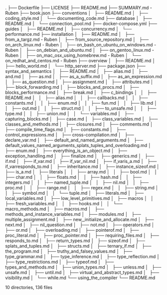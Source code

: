 .
├── Dockerfile
├── LICENSE
├── README.md
├── SUMMARY.md - Ruben
├── book.json
├── conventions
│   ├── README.md
│   ├── coding_style.md
│   └── documenting_code.md
├── database
│   ├── README.md
│   └── connection_pool.md
├── docker-compose.yml
├── guides
│   ├── README.md
│   ├── concurrency.md
│   └── performance.md
├── installation
│   ├── README.md
│   ├── from_a_targz.md - Ruben
│   ├── from_source_repository.md
│   ├── on_arch_linux.md - Ruben
│   ├── on_bash_on_ubuntu_on_windows.md - Ruben
│   ├── on_debian_and_ubuntu.md
│   ├── on_gentoo_linux.md - Ruben
│   ├── on_mac_osx_using_homebrew.md - Ruben
│   └── on_redhat_and_centos.md - Ruben
├── overview
│   ├── README.md
│   ├── hello_world.md
│   └── http_server.md
├── package.json
├── syntax_and_semantics
│   ├── README.md
│   ├── alias.md
│   ├── and.md
│   ├── as.md
│   ├── as_a_suffix.md
│   ├── as_an_expression.md
│   ├── as_question.md
│   ├── assignment.md
│   ├── attributes.md
│   ├── block_forwarding.md
│   ├── blocks_and_procs.md
│   ├── blocks_performance.md
│   ├── break.md
│   ├── c_bindings
│   │   ├── README.md
│   │   ├── alias.md
│   │   ├── callbacks.md
│   │   ├── constants.md
│   │   ├── enum.md
│   │   ├── fun.md
│   │   ├── lib.md
│   │   ├── out.md
│   │   ├── struct.md
│   │   ├── to_unsafe.md
│   │   ├── type.md
│   │   ├── union.md
│   │   └── variables.md
│   ├── capturing_blocks.md
│   ├── case.md
│   ├── class_variables.md
│   ├── classes_and_methods.md
│   ├── closures.md
│   ├── comments.md
│   ├── compile_time_flags.md
│   ├── constants.md
│   ├── control_expressions.md
│   ├── cross-compilation.md
│   ├── declare_var.md
│   ├── default_and_named_arguments.md
│   ├── default_values_named_arguments_splats_tuples_and_overloading.md
│   ├── enum.md
│   ├── everything_is_an_object.md
│   ├── exception_handling.md
│   ├── finalize.md
│   ├── generics.md
│   ├── if.md
│   ├── if_var.md
│   ├── if_var_nil.md
│   ├── if_varis_a.md
│   ├── if_varresponds_to.md
│   ├── inheritance.md
│   ├── instance_sizeof.md
│   ├── is_a.md
│   ├── literals
│   │   ├── array.md
│   │   ├── bool.md
│   │   ├── char.md
│   │   ├── floats.md
│   │   ├── hash.md
│   │   ├── integers.md
│   │   ├── named_tuple.md
│   │   ├── nil.md
│   │   ├── proc.md
│   │   ├── range.md
│   │   ├── regex.md
│   │   ├── string.md
│   │   ├── symbol.md
│   │   └── tuple.md
│   ├── literals.md
│   ├── local_variables.md
│   ├── low_level_primitives.md
│   ├── macros
│   │   ├── fresh_variables.md
│   │   ├── hooks.md
│   │   └── macro_methods.md
│   ├── macros.md
│   ├── methods_and_instance_variables.md
│   ├── modules.md
│   ├── multiple_assignment.md
│   ├── new,_initialize_and_allocate.md
│   ├── next.md
│   ├── nil_question.md
│   ├── not.md
│   ├── operators.md
│   ├── or.md
│   ├── overloading.md
│   ├── pointerof.md
│   ├── proc_literal.md
│   ├── proc_pointer.md
│   ├── requiring_files.md
│   ├── responds_to.md
│   ├── return_types.md
│   ├── sizeof.md
│   ├── splats_and_tuples.md
│   ├── structs.md
│   ├── ternary_if.md
│   ├── the_program.md
│   ├── truthy_and_falsey_values.md
│   ├── type_grammar.md
│   ├── type_inference.md
│   ├── type_reflection.md
│   ├── type_restrictions.md
│   ├── typeof.md
│   ├── types_and_methods.md
│   ├── union_types.md
│   ├── unless.md
│   ├── unsafe.md
│   ├── until.md
│   ├── virtual_and_abstract_types.md
│   ├── visibility.md
│   └── while.md
└── using_the_compiler
    └── README.md

10 directories, 136 files
